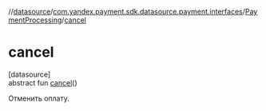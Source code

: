 //[datasource](../../../index.md)/[com.yandex.payment.sdk.datasource.payment.interfaces](../index.md)/[PaymentProcessing](index.md)/[cancel](cancel.md)

# cancel

[datasource]\
abstract fun [cancel](cancel.md)()

Отменить оплату.
